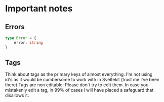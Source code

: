 # Important notes
## Errors
```ts
type Error = {
    error: string
}
```

## Tags
Think about tags as the primary keys of almost everything.
I'm not using id's as it would be cumbersome to work with in Sveltekit (trust me i've been there)
Tags are non editable: Please don't try to edit them.
In case you mistakenly edit a tag, in 99% of cases i will have placed a safeguard that disallows it.